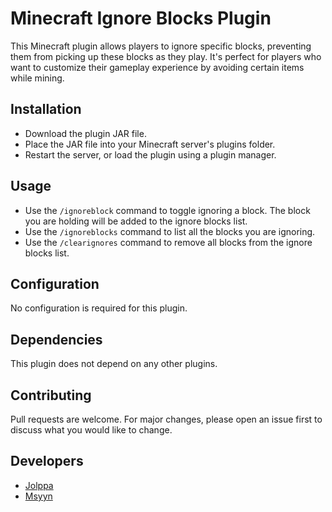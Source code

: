 # Minecraft Ignore Blocks Plugin
This Minecraft plugin allows players to ignore specific blocks, preventing them from picking up these blocks as they play. It's perfect for players who want to customize their gameplay experience by avoiding certain items while mining.

## Installation
- Download the plugin JAR file.
- Place the JAR file into your Minecraft server's plugins folder.
- Restart the server, or load the plugin using a plugin manager.

## Usage
- Use the `/ignoreblock` command to toggle ignoring a block. The block you are holding will be added to the ignore blocks list.
- Use the `/ignoreblocks` command to list all the blocks you are ignoring.
- Use the `/clearignores` command to remove all blocks from the ignore blocks list.

## Configuration
No configuration is required for this plugin.

## Dependencies
This plugin does not depend on any other plugins.

## Contributing
Pull requests are welcome. For major changes, please open an issue first to discuss what you would like to change.

## Developers
- [Jolppa](https://github.com/jolppa)
- [Msyyn](https://github.com/msyyn)